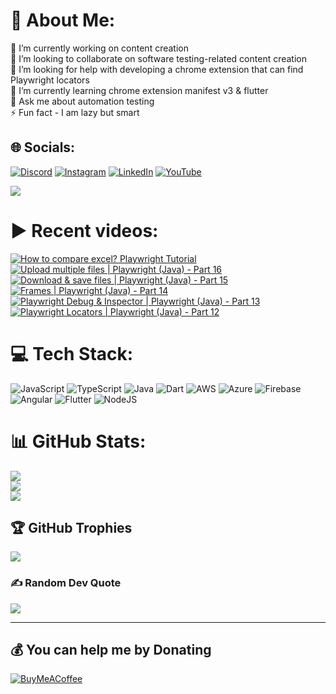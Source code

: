 # 💫 About Me:
🔭 I’m currently working on content creation<br>👯 I’m looking to collaborate on software testing-related content creation<br>🤝 I’m looking for help with developing a chrome extension that can find Playwright locators<br>🌱 I’m currently learning chrome extension manifest v3 & flutter<br>💬 Ask me about automation testing<br>⚡ Fun fact - I am lazy but smart


## 🌐 Socials:
[![Discord](https://img.shields.io/badge/Discord-%237289DA.svg?logo=discord&logoColor=white)](htttps://discord.gg/https://discord.gg/UunqzYFHPX) [![Instagram](https://img.shields.io/badge/Instagram-%23E4405F.svg?logo=Instagram&logoColor=white)](https://instagram.com/ortoknikc) [![LinkedIn](https://img.shields.io/badge/LinkedIn-%230077B5.svg?logo=linkedin&logoColor=white)](https://linkedin.com/in/ortoni) [![YouTube](https://img.shields.io/badge/YouTube-%23FF0000.svg?logo=YouTube&logoColor=white)](https://youtube.com/c/UCNcnqL0P17hISKlOxTjkJ0g) 

[![](https://visitcount.itsvg.in/api?id=ortonikc&icon=6&color=0)](https://visitcount.itsvg.in)
# ▶️ Recent videos:
<!-- BEGIN YOUTUBE-CARDS -->
[![How to compare excel? Playwright Tutorial](https://ytcards.demolab.com/?id=7TSo5JjAVNs&title=How+to+compare+excel%3F+Playwright+Tutorial&lang=en&timestamp=1673630079&background_color=%230d1117&title_color=%23ffffff&stats_color=%23dedede&width=250 "How to compare excel? Playwright Tutorial")](https://www.youtube.com/watch?v=7TSo5JjAVNs)
[![Upload multiple files | Playwright (Java) - Part 16](https://ytcards.demolab.com/?id=ja3PcZkd5oo&title=Upload+multiple+files+%7C+Playwright+%28Java%29+-+Part+16&lang=en&timestamp=1673546562&background_color=%230d1117&title_color=%23ffffff&stats_color=%23dedede&width=250 "Upload multiple files | Playwright (Java) - Part 16")](https://www.youtube.com/watch?v=ja3PcZkd5oo)
[![Download & save files | Playwright (Java) - Part 15](https://ytcards.demolab.com/?id=DCgUN5VKx5s&title=Download+%26+save+files+%7C+Playwright+%28Java%29+-+Part+15&lang=en&timestamp=1673460623&background_color=%230d1117&title_color=%23ffffff&stats_color=%23dedede&width=250 "Download & save files | Playwright (Java) - Part 15")](https://www.youtube.com/watch?v=DCgUN5VKx5s)
[![Frames | Playwright (Java) - Part 14](https://ytcards.demolab.com/?id=FDTFu_rZSqg&title=Frames+%7C+Playwright+%28Java%29+-+Part+14&lang=en&timestamp=1673376463&background_color=%230d1117&title_color=%23ffffff&stats_color=%23dedede&width=250 "Frames | Playwright (Java) - Part 14")](https://www.youtube.com/watch?v=FDTFu_rZSqg)
[![Playwright Debug & Inspector | Playwright (Java) - Part 13](https://ytcards.demolab.com/?id=VRF-9-zaw3w&title=Playwright+Debug+%26+Inspector+%7C+Playwright+%28Java%29+-+Part+13&lang=en&timestamp=1672940500&background_color=%230d1117&title_color=%23ffffff&stats_color=%23dedede&width=250 "Playwright Debug & Inspector | Playwright (Java) - Part 13")](https://www.youtube.com/watch?v=VRF-9-zaw3w)
[![Playwright Locators | Playwright (Java) - Part 12](https://ytcards.demolab.com/?id=LxoAVUmeaBE&title=Playwright+Locators+%7C+Playwright+%28Java%29+-+Part+12&lang=en&timestamp=1672822601&background_color=%230d1117&title_color=%23ffffff&stats_color=%23dedede&width=250 "Playwright Locators | Playwright (Java) - Part 12")](https://www.youtube.com/watch?v=LxoAVUmeaBE)
<!-- END YOUTUBE-CARDS -->
# 💻 Tech Stack:
![JavaScript](https://img.shields.io/badge/javascript-%23323330.svg?style=for-the-badge&logo=javascript&logoColor=%23F7DF1E) ![TypeScript](https://img.shields.io/badge/typescript-%23007ACC.svg?style=for-the-badge&logo=typescript&logoColor=white) ![Java](https://img.shields.io/badge/java-%23ED8B00.svg?style=for-the-badge&logo=java&logoColor=white) ![Dart](https://img.shields.io/badge/dart-%230175C2.svg?style=for-the-badge&logo=dart&logoColor=white) ![AWS](https://img.shields.io/badge/AWS-%23FF9900.svg?style=for-the-badge&logo=amazon-aws&logoColor=white) ![Azure](https://img.shields.io/badge/azure-%230072C6.svg?style=for-the-badge&logo=azure-devops&logoColor=white) ![Firebase](https://img.shields.io/badge/firebase-%23039BE5.svg?style=for-the-badge&logo=firebase) ![Angular](https://img.shields.io/badge/angular-%23DD0031.svg?style=for-the-badge&logo=angular&logoColor=white) ![Flutter](https://img.shields.io/badge/Flutter-%2302569B.svg?style=for-the-badge&logo=Flutter&logoColor=white) ![NodeJS](https://img.shields.io/badge/node.js-6DA55F?style=for-the-badge&logo=node.js&logoColor=white)
# 📊 GitHub Stats:
![](https://github-readme-stats.vercel.app/api?username=ortonikc&theme=radical&hide_border=true&include_all_commits=true&count_private=true)<br/>
![](https://github-readme-streak-stats.herokuapp.com/?user=ortonikc&theme=radical&hide_border=true)<br/>
![](https://github-readme-stats.vercel.app/api/top-langs/?username=ortonikc&theme=radical&hide_border=true&include_all_commits=true&count_private=true&layout=compact)

## 🏆 GitHub Trophies
![](https://github-profile-trophy.vercel.app/?username=ortonikc&theme=discord&no-frame=false&no-bg=true&margin-w=4)

### ✍️ Random Dev Quote
![](https://quotes-github-readme.vercel.app/api?type=horizontal&theme=radical)

---
  ## 💰 You can help me by Donating
  [![BuyMeACoffee](https://img.shields.io/badge/Buy%20Me%20a%20Coffee-ffdd00?style=for-the-badge&logo=buy-me-a-coffee&logoColor=black)](https://buymeacoffee.com/https://www.buymeacoffee.com/letcode) 

  
<!-- Proudly created with GPRM ( https://gprm.itsvg.in ) -->
